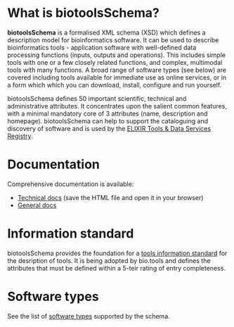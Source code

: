 # What is biotoolsSchema?

**biotoolsSchema** is a formalised XML schema (XSD) which defines a description model for bioinformatics software.  It can be used to describe bioinformatics tools - application software with well-defined data processing functions (inputs, outputs and operations).   This includes simple tools with one or a few closely related functions, and complex, multimodal tools with many functions.  A broad range of software types (see below) are covered including tools available for immediate use as online services, or in a form which which you can download, install, configure and run yourself.

biotoolsSchema defines 50 important scientific, technical and administrative attributes.  It concentrates upon the salient common features, with a minimal mandatory core of 3 attributes (name, description and homepage).  biotoolsSchema can help to support the cataloguing and discovery of software and is used by the [ELIXIR Tools & Data Services Registry](https://bio.tools).

# Documentation
Comprehensive documentation is available:
* [Technical docs](https://github.com/bio-tools/biotoolsSchema/blob/master/versions/biotools-3.0.0-rc/docs/biotools-3.0.0.html) (save the HTML file and open it in your browser)
* [General docs](http://biotoolsschema.readthedocs.io/en/latest/)



# Information standard
biotoolsSchema provides the foundation for a [tools information standard](https://github.com/bio-tools/biotoolsSchemaDocs/blob/master/information_standard.rst#information-standard) for the desription of tools.  It is being adopted by bio.tools and defines the attributes that must be defined within a 5-teir rating of entry completeness.

# Software types 
See the list of [software types](http://biotools.readthedocs.io/en/latest/curators_guide.html#tool-type) supported by the schema.



